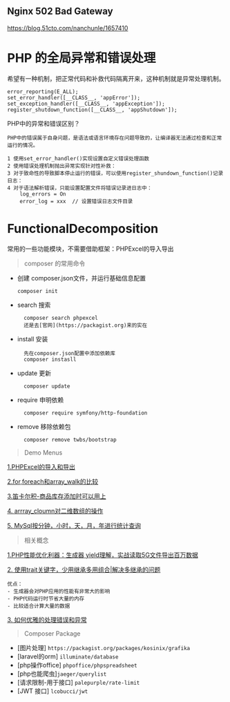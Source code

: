 ## Nginx 502 Bad Gateway

https://blog.51cto.com/nanchunle/1657410

# PHP 的全局异常和错误处理

希望有一种机制，把正常代码和补救代码隔离开来，这种机制就是异常处理机制。

    error_reporting(E_ALL);
    set_error_handler([__CLASS__, 'appError']);
    set_exception_handler([__CLASS__, 'appException']);
    register_shutdown_function([__CLASS__, 'appShutdown']);

PHP中的异常和错误区别？

    PHP中的错误属于自身问题，是语法或语言环境存在问题导致的，让编译器无法通过检查和正常运行的情况。
    
    1 使用set_error_handler()实现设置自定义错误处理函数
    2 使用错误处理机制抛出异常实现针对性补救：
    3 对于致命性的导致脚本停止运行的错误，可以使用register_shundown_function()记录日志：
    4 对于语法解析错误，只能设置配置文件将错误记录进日志中：
        log_errors = On
        error_log = xxx  // 设置错误日志文件目录
# FunctionalDecomposition
常用的一些功能模块，不需要借助框架：PHPExcel的导入导出

> composer 的常用命令

- 创建 composer.json文件，并运行基础信息配置
 
      composer init 
    
- search 搜索
 
        composer search phpexcel
        还是去[官网](https://packagist.org)来的实在
    
- install 安装
   
        先在composer.json配置中添加依赖库
        composer instasll
    
- update 更新

        composer update 
- require 申明依赖

        composer require symfony/http-foundation


- remove 移除依赖包 

        composer remove twbs/bootstrap


> Demo Menus 

[1.PHPExcel的导入和导出](./application/demo_phpexcel)

[2.for,foreach和array_walk的比较](./application/cycle)

[3.笛卡尔积-商品库存添加时可以用上](./todos/dikaerji.php)

[4. arrray_cloumn对二维数组的操作](./todos/array_column.php)

[5. MySql按分钟，小时，天，月，年进行统计查询](./application/statis/README.md)

> 相关概念

[1.PHP性能优化利器：生成器 yield理解，实战读取5G文件导出百万数据](./application/yield)

[2. 使用trait关键字，少用继承多用组合|解决多继承的问题](./application/trait)

    优点：
    - 生成器会对PHP应用的性能有非常大的影响
    - PHP代码运行时节省大量的内存
    - 比较适合计算大量的数据

[3. 如何优雅的处理错误和异常](index.php)

> Composer Package

- [图片处理] `https://packagist.org/packages/kosinix/grafika`
- [laravel的orm] `illuminate/database`
- [php操作office] `phpoffice/phpspreadsheet`
- [php也能爬虫]`jaeger/querylist`
- [请求限制-用于接口] `palepurple/rate-limit`
- [JWT 接口] `lcobucci/jwt`